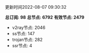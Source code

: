 更新时间2022-08-07 09:30:32

**总订阅: 98**
**总节点: 6792**
**有效节点: 2479**
- v2ray节点: 2046
- ss节点: 147
- trojan节点: 282
- ssr节点: 4
